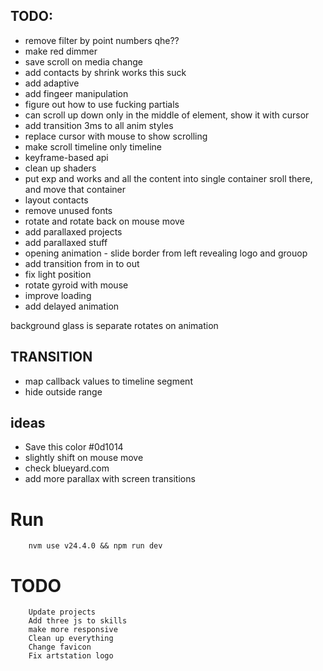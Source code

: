 ## TODO:

-   remove filter by point numbers qhe??
-   make red dimmer
-   save scroll on media change
-   add contacts by shrink works this suck
-   add adaptive
-   add fingeer manipulation
-   figure out how to use fucking partials
-   can scroll up down only in the middle of element, show it with cursor
-   add transition 3ms to all anim styles
-   replace cursor with mouse to show scrolling
-   make scroll timeline only timeline
-   keyframe-based api
-   clean up shaders
-   put exp and works and all the content into single container sroll there, and move that container
-   layout contacts
-   remove unused fonts
-   rotate and rotate back on mouse move
-   add parallaxed projects
-   add parallaxed stuff
-   opening animation - slide border from left revealing logo and grouop
-   add transition from in to out
-   fix light position
-   rotate gyroid with mouse
-   improve loading
-   add delayed animation

background glass is separate
rotates on animation

## TRANSITION

-   map callback values to timeline segment
-   hide outside range

## ideas

-   Save this color #0d1014
-   slightly shift on mouse move
-   check blueyard.com
-   add more parallax with screen transitions

# Run

        nvm use v24.4.0 && npm run dev

# TODO

    	Update projects
    	Add three js to skills
    	make more responsive
    	Clean up everything
    	Change favicon
    	Fix artstation logo
